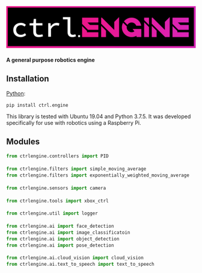 <div align="center">
  <img src="https://raw.githubusercontent.com/0xJeremy/ctrl.engine/master/graphics/Logo.png">
</div>

#### A general purpose robotics engine

## Installation

[Python](https://pypi.org/project/ctrl.engine/):
```
pip install ctrl.engine
```

This library is tested with Ubuntu 19.04 and Python 3.7.5. It was developed specifically for use with robotics using a Raspberry Pi.

## Modules

```python
from ctrlengine.controllers import PID

from ctrlengine.filters import simple_moving_average
from ctrlengine.filters import exponentially_weighted_moving_average

from ctrlengine.sensors import camera

from ctrlengine.tools import xbox_ctrl

from ctrlengine.util import logger

from ctrlengine.ai import face_detection
from ctrlengine.ai import image_classificatoin
from ctrlengine.ai import object_detection
from ctrlengine.ai import pose_detection

from ctrlengine.ai.cloud_vision import cloud_vision
from ctrlengine.ai.text_to_speech import text_to_speech
```
